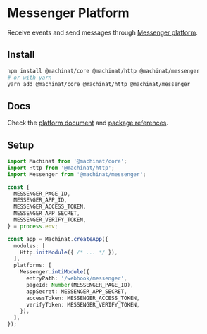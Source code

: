 # Messenger Platform

Receive events and send messages through [Messenger platform](https://developers.facebook.com/docs/messenger-platform/).

## Install

```bash
npm install @machinat/core @machinat/http @machinat/messenger
# or with yarn
yarn add @machinat/core @machinat/http @machinat/messenger
```

## Docs

Check the [platform document](https://machinat.com/docs/messenger-platform) and
[package references](https://machinat.com/api/modules/messenger.html).

## Setup

```ts
import Machinat from '@machinat/core';
import Http from '@machinat/http';
import Messenger from '@machinat/messenger';

const {
  MESSENGER_PAGE_ID,
  MESSENGER_APP_ID,
  MESSENGER_ACCESS_TOKEN,
  MESSENGER_APP_SECRET,
  MESSENGER_VERIFY_TOKEN,
} = process.env;

const app = Machinat.createApp({
  modules: [
    Http.initModule({ /* ... */ }),
  ],
  platforms: [
    Messenger.intiModule({
      entryPath: '/webhook/messenger',
      pageId: Number(MESSENGER_PAGE_ID),
      appSecret: MESSENGER_APP_SECRET,
      accessToken: MESSENGER_ACCESS_TOKEN,
      verifyToken: MESSENGER_VERIFY_TOKEN,
    }),
  ],
});
```
